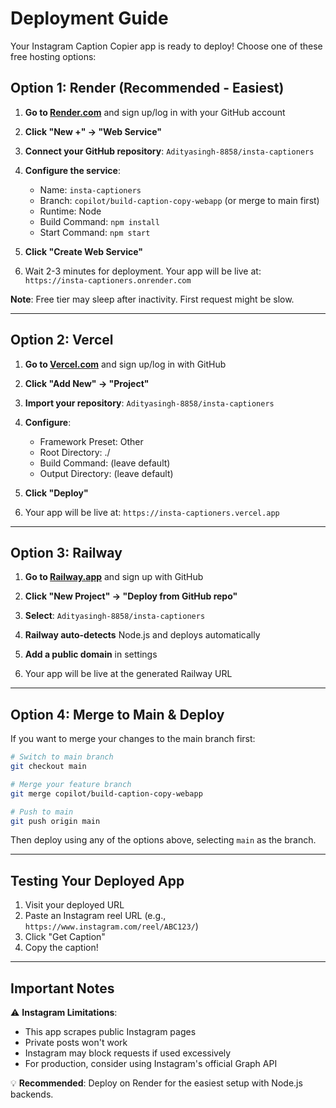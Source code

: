 # Deployment Guide

Your Instagram Caption Copier app is ready to deploy! Choose one of these free hosting options:

## Option 1: Render (Recommended - Easiest)

1. **Go to [Render.com](https://render.com)** and sign up/log in with your GitHub account

2. **Click "New +" → "Web Service"**

3. **Connect your GitHub repository**: `Adityasingh-8858/insta-captioners`

4. **Configure the service**:
   - Name: `insta-captioners`
   - Branch: `copilot/build-caption-copy-webapp` (or merge to main first)
   - Runtime: Node
   - Build Command: `npm install`
   - Start Command: `npm start`

5. **Click "Create Web Service"**

6. Wait 2-3 minutes for deployment. Your app will be live at: `https://insta-captioners.onrender.com`

**Note**: Free tier may sleep after inactivity. First request might be slow.

---

## Option 2: Vercel

1. **Go to [Vercel.com](https://vercel.com)** and sign up/log in with GitHub

2. **Click "Add New" → "Project"**

3. **Import your repository**: `Adityasingh-8858/insta-captioners`

4. **Configure**:
   - Framework Preset: Other
   - Root Directory: ./
   - Build Command: (leave default)
   - Output Directory: (leave default)

5. **Click "Deploy"**

6. Your app will be live at: `https://insta-captioners.vercel.app`

---

## Option 3: Railway

1. **Go to [Railway.app](https://railway.app)** and sign up with GitHub

2. **Click "New Project" → "Deploy from GitHub repo"**

3. **Select**: `Adityasingh-8858/insta-captioners`

4. **Railway auto-detects** Node.js and deploys automatically

5. **Add a public domain** in settings

6. Your app will be live at the generated Railway URL

---

## Option 4: Merge to Main & Deploy

If you want to merge your changes to the main branch first:

```bash
# Switch to main branch
git checkout main

# Merge your feature branch
git merge copilot/build-caption-copy-webapp

# Push to main
git push origin main
```

Then deploy using any of the options above, selecting `main` as the branch.

---

## Testing Your Deployed App

1. Visit your deployed URL
2. Paste an Instagram reel URL (e.g., `https://www.instagram.com/reel/ABC123/`)
3. Click "Get Caption"
4. Copy the caption!

---

## Important Notes

⚠️ **Instagram Limitations**:
- This app scrapes public Instagram pages
- Private posts won't work
- Instagram may block requests if used excessively
- For production, consider using Instagram's official Graph API

💡 **Recommended**: Deploy on Render for the easiest setup with Node.js backends.
